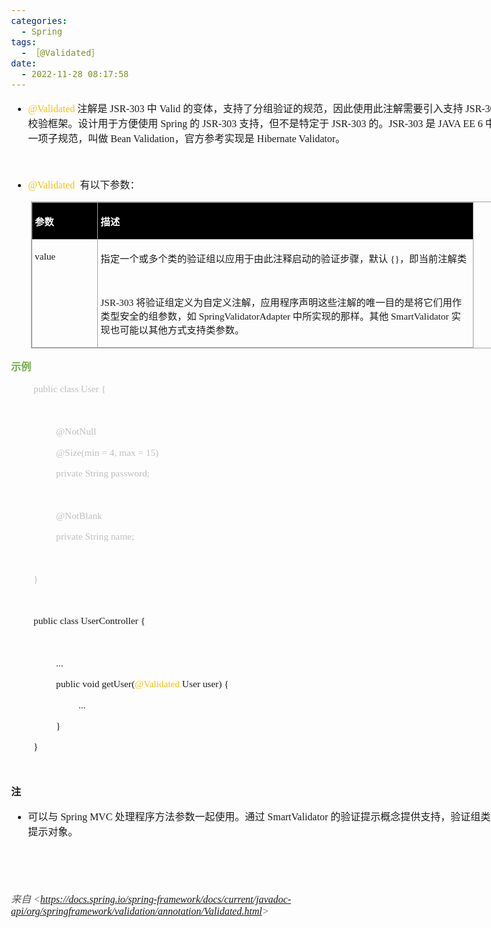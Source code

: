 ```yaml
---
categories:
  - Spring
tags:
  - ［@Validated］
date:
  - 2022-11-28 08:17:58
---
```


<body lang=zh-CN style='font-family:"Microsoft YaHei UI";font-size:12.0pt'>
<!--StartFragment-->

<div style='direction:ltr;border-width:100%'>

<div style='direction:ltr;margin-top:0in;margin-left:0in;width:8.3368in'>

<div style='direction:ltr;margin-top:0in;margin-left:0in;width:8.3368in'>

<ul type=disc style='direction:ltr;unicode-bidi:embed;margin-top:0in;
 margin-bottom:0in'>
 <li style='margin-top:0;margin-bottom:0;vertical-align:middle'><span
     style='font-family:"Comic Sans MS";font-size:12.0pt;color:#FFC000'
     lang=en-US>@</span><span style='font-family:"Comic Sans MS";font-size:
     12.0pt;color:#FFC000' lang=zh-CN>Validated</span><span style='font-family:
     "Comic Sans MS";font-size:12.0pt' lang=en-US> </span><span
     style='font-family:"Microsoft YaHei UI";font-size:12.0pt' lang=zh-CN>注解是</span><span
     style='font-family:"Comic Sans MS";font-size:12.0pt' lang=en-US> </span><span
     style='font-family:"Comic Sans MS";font-size:12.0pt' lang=zh-CN>JSR-303 </span><span
     style='font-family:"Microsoft YaHei UI";font-size:12.0pt' lang=zh-CN>中</span><span
     style='font-family:"Comic Sans MS";font-size:12.0pt' lang=zh-CN> Valid </span><span
     style='font-family:"Microsoft YaHei UI";font-size:12.0pt' lang=zh-CN>的变体，支持了分组验证的规范，因此使用此注解需要引入支持</span><span
     style='font-family:"Comic Sans MS";font-size:12.0pt' lang=en-US> </span><span
     style='font-family:"Comic Sans MS";font-size:12.0pt' lang=zh-CN>JSR-303 </span><span
     style='font-family:"Microsoft YaHei UI";font-size:12.0pt' lang=zh-CN>校验框架。设计用于方便使用</span><span
     style='font-family:"Comic Sans MS";font-size:12.0pt' lang=zh-CN> Spring </span><span
     style='font-family:"Microsoft YaHei UI";font-size:12.0pt' lang=zh-CN>的</span><span
     style='font-family:"Comic Sans MS";font-size:12.0pt' lang=zh-CN> JSR-303 </span><span
     style='font-family:"Microsoft YaHei UI";font-size:12.0pt' lang=zh-CN>支持，但不是特定于</span><span
     style='font-family:"Comic Sans MS";font-size:12.0pt' lang=zh-CN> JS</span><span
     style='font-family:"Comic Sans MS";font-size:12.0pt' lang=en-US>R</span><span
     style='font-family:"Comic Sans MS";font-size:12.0pt' lang=zh-CN>-303 </span><span
     style='font-family:"Microsoft YaHei UI";font-size:12.0pt' lang=zh-CN>的。</span><span
     style='font-family:"Comic Sans MS";font-size:12.0pt' lang=zh-CN>JSR-303 </span><span
     style='font-family:"Microsoft YaHei UI";font-size:12.0pt' lang=zh-CN>是</span><span
     style='font-family:"Comic Sans MS";font-size:12.0pt' lang=zh-CN> JAVA EE 6
     </span><span style='font-family:"Microsoft YaHei UI";font-size:12.0pt'
     lang=zh-CN>中的一项子规范，叫做</span><span style='font-family:"Comic Sans MS";
     font-size:12.0pt' lang=zh-CN> Bean Validation</span><span
     style='font-family:"Microsoft YaHei UI";font-size:12.0pt' lang=zh-CN>，官方参考实现是</span><span
     style='font-family:"Comic Sans MS";font-size:12.0pt' lang=en-US> </span><span
     style='font-family:"Comic Sans MS";font-size:12.0pt' lang=zh-CN>Hibernate
     Validator</span><span style='font-family:"Microsoft YaHei UI";font-size:
     12.0pt' lang=zh-CN>。</span></li>
</ul>

<p style='font-family:"Microsoft YaHei UI";font-size:12.0pt'>&nbsp;</p>

<ul type=disc style='direction:ltr;unicode-bidi:embed;margin-top:0in;
 margin-bottom:0in'>
 <li style='margin-top:0;margin-bottom:0;vertical-align:middle'><span
     style='font-family:"Comic Sans MS";font-size:12.0pt;color:#FFC000'
     lang=en-US>@</span><span style='font-family:"Comic Sans MS";font-size:
     12.0pt;color:#FFC000' lang=zh-CN>Validated</span><span style='font-family:
     "Comic Sans MS";font-size:12.0pt' lang=en-US><span
     style='mso-spacerun:yes'>  </span></span><span style='font-family:"Microsoft YaHei UI";
     font-size:12.0pt' lang=zh-CN>有以下参数：</span></li>
</ul>

<div style='direction:ltr'>

<table border=1 cellpadding=0 cellspacing=0 valign=top style='direction:ltr;
 border-collapse:collapse;border-style:solid;border-color:#A3A3A3;border-width:
 1pt;margin-left:.3333in' title="" summary="">
 <tr>
  <td style='border-style:solid;border-color:#A3A3A3;border-width:1pt;
  background-color:black;vertical-align:top;width:1.0034in;padding:2.0pt 3.0pt 2.0pt 3.0pt'>
  <p style='font-family:"Microsoft YaHei UI";font-size:11.5pt;
  color:white'><span style='font-weight:bold'>参数</span></p>
  </td>
  <td style='border-style:solid;border-color:#A3A3A3;border-width:1pt;
  background-color:black;vertical-align:top;width:6.1131in;padding:2.0pt 3.0pt 2.0pt 3.0pt'>
  <p style='font-family:"Microsoft YaHei UI";font-size:11.5pt;
  color:white'><span style='font-weight:bold'>描述</span></p>
  </td>
 </tr>
 <tr>
  <td style='border-style:solid;border-color:#A3A3A3;border-width:1pt;
  vertical-align:top;width:1.0034in;padding:2.0pt 3.0pt 2.0pt 3.0pt'>
  <p style='font-family:"Comic Sans MS";font-size:11.5pt'>value</p>
  </td>
  <td style='border-style:solid;border-color:#A3A3A3;border-width:1pt;
  vertical-align:top;width:6.1604in;padding:2.0pt 3.0pt 2.0pt 3.0pt'>
  <p style='font-size:11.5pt'><span style='font-family:"Microsoft YaHei UI"'
  lang=zh-CN>指定一个或多个类的验证组以应用于由此注释启动的验证步骤，默认</span><span style='font-family:
  "Comic Sans MS"' lang=en-US> </span><span style='font-family:"Comic Sans MS"'
  lang=zh-CN>{}</span><span style='font-family:"Microsoft YaHei UI"'
  lang=zh-CN>，即当前注解类</span></p>
  <p style='font-family:"Comic Sans MS";font-size:11.5pt'>&nbsp;</p>
  <p style='font-size:11.5pt'><span style='font-family:"Comic Sans MS"'>JSR-303
  </span><span style='font-family:"Microsoft YaHei UI"'>将验证组定义为自定义注解，应用程序声明这些注解的唯一目的是将它们用作类型安全的组参数，如</span><span
  style='font-family:"Comic Sans MS"'> SpringValidatorAdapter </span><span
  style='font-family:"Microsoft YaHei UI"'>中所实现的那样。其他</span><span
  style='font-family:"Comic Sans MS"'> SmartValidator </span><span
  style='font-family:"Microsoft YaHei UI"'>实现也可能以其他方式支持类参数。</span></p>
  </td>
 </tr>
</table>

</div>

<p style='font-family:"Microsoft YaHei UI";font-size:12.0pt;
color:#70AD47'><span style='font-weight:bold'>示例</span></p>

<p style='margin-left:.375in;font-family:"Comic Sans MS";font-size:
11.5pt;color:#BFBFBF'>public class User {</p>

<p style='margin-left:.375in;font-family:"Microsoft YaHei UI";
font-size:12.0pt;color:#BFBFBF'>&nbsp;</p>

<p style='margin-left:.75in;font-family:"Comic Sans MS";font-size:
11.5pt;color:#BFBFBF'>@NotNull</p>

<p style='margin-left:.75in;font-family:"Comic Sans MS";font-size:
11.5pt;color:#BFBFBF'>@Size(min = 4, max = 15)</p>

<p style='margin-left:.75in;font-family:"Comic Sans MS";font-size:
11.5pt;color:#BFBFBF'>private String password;</p>

<p style='margin-left:.375in;font-family:"Microsoft YaHei UI";
font-size:12.0pt;color:#BFBFBF'>&nbsp;</p>

<p style='margin-left:.75in;font-family:"Comic Sans MS";font-size:
11.5pt;color:#BFBFBF'>@NotBlank</p>

<p style='margin-left:.75in;font-family:"Comic Sans MS";font-size:
11.5pt;color:#BFBFBF'>private String name;</p>

<p style='margin-left:.375in;font-family:"Microsoft YaHei UI";
font-size:12.0pt;color:#BFBFBF'>&nbsp;</p>

<p style='margin-left:.375in;font-family:"Comic Sans MS";font-size:
11.5pt;color:#BFBFBF'>}</p>

<p style='margin-left:.375in;font-family:"Comic Sans MS";font-size:
11.5pt'>&nbsp;</p>

<p style='margin-left:.375in;font-family:"Comic Sans MS";font-size:
11.5pt'><span lang=zh-CN>public class </span><span lang=en-US>UserController</span><span
lang=zh-CN> {</span></p>

<p style='margin-left:.375in;font-family:"Microsoft YaHei UI";
font-size:12.0pt'>&nbsp;</p>

<p style='margin-left:.75in;font-family:"Comic Sans MS";font-size:
11.5pt'>...</p>

<p style='margin-left:.75in;font-family:"Comic Sans MS";font-size:
11.5pt'>public void getUser(<span style='color:#FFC000'>@Validated</span> User
user) {</p>

<p style='margin-left:1.125in;font-family:"Comic Sans MS";
font-size:11.5pt'>...</p>

<p style='margin-left:.75in;font-family:"Comic Sans MS";font-size:
11.5pt'>}</p>

<p style='margin-left:.375in;font-family:"Comic Sans MS";font-size:
11.5pt'>}</p>

<p style='margin-left:.375in;font-family:"Comic Sans MS";font-size:
11.5pt'>&nbsp;</p>

<p style='font-family:"Microsoft YaHei UI";font-size:12.0pt'><span
style='font-weight:bold'>注</span></p>

<ul type=disc style='direction:ltr;unicode-bidi:embed;margin-top:0in;
 margin-bottom:0in'>
 <li style='margin-top:0;margin-bottom:0;vertical-align:middle'><span
     style='font-family:"Microsoft YaHei UI";font-size:12.0pt'>可以与</span><span
     style='font-family:"Comic Sans MS";font-size:12.0pt'> Spring MVC </span><span
     style='font-family:"Microsoft YaHei UI";font-size:12.0pt'>处理程序方法参数一起使用。通过</span><span
     style='font-family:"Comic Sans MS";font-size:12.0pt'> SmartValidator </span><span
     style='font-family:"Microsoft YaHei UI";font-size:12.0pt'>的验证提示概念提供支持，验证组类充当提示对象。</span></li>
</ul>

<p style='font-family:"Microsoft YaHei UI";font-size:12.0pt'>&nbsp;</p>

<p style='font-family:"Microsoft YaHei UI";font-size:12.0pt'>&nbsp;</p>

<p><cite style='font-size:12.0pt;color:#595959'><span
style='font-family:"Microsoft YaHei UI"'>来自</span><span style='font-family:
"Comic Sans MS"'> &lt;</span><a
href="https://docs.spring.io/spring-framework/docs/current/javadoc-api/org/springframework/validation/annotation/Validated.html"><span
style='font-family:"Comic Sans MS"'>https://docs.spring.io/spring-framework/docs/current/javadoc-api/org/springframework/validation/annotation/Validated.html</span></a><span
style='font-family:"Comic Sans MS"'>&gt; </span></cite></p>

</div>

</div>

</div>

<!--EndFragment-->
</body>
